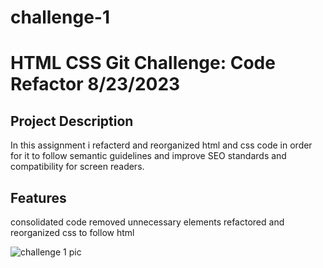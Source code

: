 # challenge-1

# HTML CSS Git Challenge: Code Refactor 8/23/2023


## Project Description

In this assignment i refacterd and reorganized html and css code in order for it to follow semantic guidelines and improve SEO standards and compatibility for screen readers.


## Features
consolidated code
removed unnecessary elements 
refactored and reorganized css to follow html


![challenge 1 pic](https://github.com/niccbytes/challenge-1/assets/140906373/6a277ced-351e-4257-9608-1246c68e6c4a)

